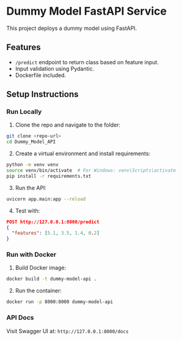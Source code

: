 # Dummy Model FastAPI Service

This project deploys a dummy model using FastAPI.

## Features
- `/predict` endpoint to return class based on feature input.
- Input validation using Pydantic.
- Dockerfile included.

## Setup Instructions

### Run Locally

1. Clone the repo and navigate to the folder:
```bash
git clone <repo-url>
cd Dummy_Model_API
```

2. Create a virtual environment and install requirements:
```bash
python -m venv venv
source venv/bin/activate  # For Windows: venv\Scripts\activate
pip install -r requirements.txt
```

3. Run the API:
```bash
uvicorn app.main:app --reload
```

4. Test with:
```json
POST http://127.0.0.1:8000/predict
{
  "features": [5.1, 3.5, 1.4, 0.2]
}
```

### Run with Docker

1. Build Docker image:
```bash
docker build -t dummy-model-api .
```

2. Run the container:
```bash
docker run -p 8000:8000 dummy-model-api
```

### API Docs
Visit Swagger UI at: `http://127.0.0.1:8000/docs`
